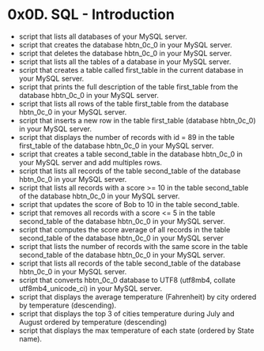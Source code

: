 # 0x0D. SQL - Introduction
* script that lists all databases of your MySQL server.
* script that creates the database hbtn_0c_0 in your MySQL server.
* script that deletes the database hbtn_0c_0 in your MySQL server.
* script that lists all the tables of a database in your MySQL server.
* script that creates a table called first_table in the current database in your MySQL server.
* script that prints the full description of the table first_table from the database hbtn_0c_0 in your MySQL server.
* script that lists all rows of the table first_table from the database hbtn_0c_0 in your MySQL server.
* script that inserts a new row in the table first_table (database hbtn_0c_0) in your MySQL server.
* script that displays the number of records with id = 89 in the table first_table of the database hbtn_0c_0 in your MySQL server.
* script that creates a table second_table in the database hbtn_0c_0 in your MySQL server and add multiples rows.
* script that lists all records of the table second_table of the database hbtn_0c_0 in your MySQL server.
* script that lists all records with a score >= 10 in the table second_table of the database hbtn_0c_0 in your MySQL server.
* script that updates the score of Bob to 10 in the table second_table.
* script that removes all records with a score <= 5 in the table second_table of the database hbtn_0c_0 in your MySQL server.
* script that computes the score average of all records in the table second_table of the database hbtn_0c_0 in your MySQL server
* script that lists the number of records with the same score in the table second_table of the database hbtn_0c_0 in your MySQL server.
* script that lists all records of the table second_table of the database hbtn_0c_0 in your MySQL server.
* script that converts hbtn_0c_0 database to UTF8 (utf8mb4, collate utf8mb4_unicode_ci) in your MySQL server.
* script that displays the average temperature (Fahrenheit) by city ordered by temperature (descending).
* script that displays the top 3 of cities temperature during July and August ordered by temperature (descending)
* script that displays the max temperature of each state (ordered by State name).
